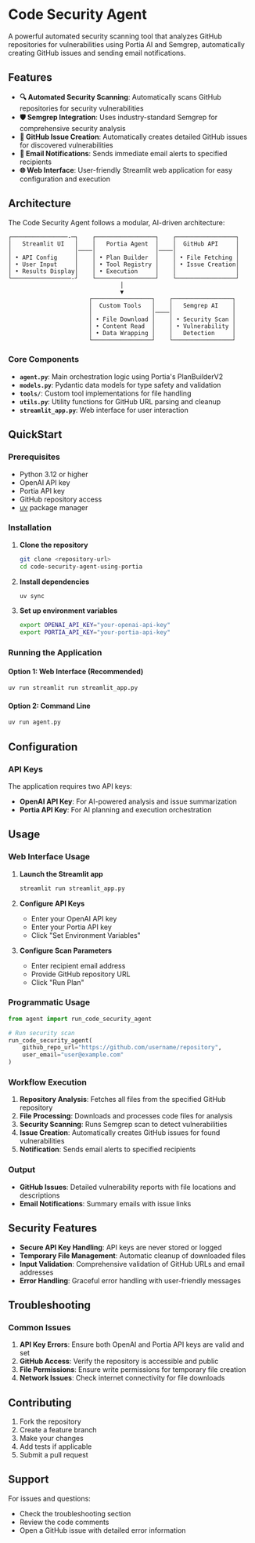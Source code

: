 # Code Security Agent

A powerful automated security scanning tool that analyzes GitHub repositories for vulnerabilities using Portia AI and Semgrep, automatically creating GitHub issues and sending email notifications.

## Features

- **🔍 Automated Security Scanning**: Automatically scans GitHub repositories for security vulnerabilities
- **🛡️ Semgrep Integration**: Uses industry-standard Semgrep for comprehensive security analysis
- **📝 GitHub Issue Creation**: Automatically creates detailed GitHub issues for discovered vulnerabilities
- **📧 Email Notifications**: Sends immediate email alerts to specified recipients
- **🌐 Web Interface**: User-friendly Streamlit web application for easy configuration and execution


## Architecture

The Code Security Agent follows a modular, AI-driven architecture:

```
┌────────────────-─┐    ┌─────────────────┐    ┌─────────────────┐
│   Streamlit UI   │    │   Portia Agent  │    │  GitHub API     │
│                  │────│                 │────│                 │
│ • API Config     │    │ • Plan Builder  │    │ • File Fetching │
│ • User Input     │    │ • Tool Registry │    │ • Issue Creation│
│ • Results Display│    │ • Execution     │    │                 │
└─────────────────-┘    └─────────────────┘    └─────────────────┘
                                │
                                ▼
                       ┌─────────────────┐    ┌─────────────────┐
                       │  Custom Tools   │    │   Semgrep AI    │
                       │                 │────│                 │
                       │ • File Download │    │ • Security Scan │
                       │ • Content Read  │    │ • Vulnerability │
                       │ • Data Wrapping │    │   Detection     │
                       └─────────────────┘    └─────────────────┘
```

### Core Components

- **`agent.py`**: Main orchestration logic using Portia's PlanBuilderV2
- **`models.py`**: Pydantic data models for type safety and validation
- **`tools/`**: Custom tool implementations for file handling
- **`utils.py`**: Utility functions for GitHub URL parsing and cleanup
- **`streamlit_app.py`**: Web interface for user interaction

## QuickStart

### Prerequisites

- Python 3.12 or higher
- OpenAI API key
- Portia API key
- GitHub repository access
- [uv](https://docs.astral.sh/uv/) package manager

### Installation

1. **Clone the repository**
   ```bash
   git clone <repository-url>
   cd code-security-agent-using-portia
   ```

2. **Install dependencies**
   ```bash
   uv sync
   ```

3. **Set up environment variables**
   ```bash
   export OPENAI_API_KEY="your-openai-api-key"
   export PORTIA_API_KEY="your-portia-api-key"
   ```

### Running the Application

#### Option 1: Web Interface (Recommended)
```bash
uv run streamlit run streamlit_app.py
```

#### Option 2: Command Line
```bash
uv run agent.py
```

## Configuration

### API Keys

The application requires two API keys:

- **OpenAI API Key**: For AI-powered analysis and issue summarization
- **Portia API Key**: For AI planning and execution orchestration

## Usage

### Web Interface Usage

1. **Launch the Streamlit app**
   ```bash
   streamlit run streamlit_app.py
   ```

2. **Configure API Keys**
   - Enter your OpenAI API key
   - Enter your Portia API key
   - Click "Set Environment Variables"

3. **Configure Scan Parameters**
   - Enter recipient email address
   - Provide GitHub repository URL
   - Click "Run Plan"

### Programmatic Usage

```python
from agent import run_code_security_agent

# Run security scan
run_code_security_agent(
    github_repo_url="https://github.com/username/repository",
    user_email="user@example.com"
)
```

### Workflow Execution

1. **Repository Analysis**: Fetches all files from the specified GitHub repository
2. **File Processing**: Downloads and processes code files for analysis
3. **Security Scanning**: Runs Semgrep scan to detect vulnerabilities
4. **Issue Creation**: Automatically creates GitHub issues for found vulnerabilities
5. **Notification**: Sends email alerts to specified recipients

### Output

- **GitHub Issues**: Detailed vulnerability reports with file locations and descriptions
- **Email Notifications**: Summary emails with issue links

## Security Features

- **Secure API Key Handling**: API keys are never stored or logged
- **Temporary File Management**: Automatic cleanup of downloaded files
- **Input Validation**: Comprehensive validation of GitHub URLs and email addresses
- **Error Handling**: Graceful error handling with user-friendly messages

## Troubleshooting

### Common Issues

1. **API Key Errors**: Ensure both OpenAI and Portia API keys are valid and set
2. **GitHub Access**: Verify the repository is accessible and public
3. **File Permissions**: Ensure write permissions for temporary file creation
4. **Network Issues**: Check internet connectivity for file downloads

## Contributing

1. Fork the repository
2. Create a feature branch
3. Make your changes
4. Add tests if applicable
5. Submit a pull request

## Support

For issues and questions:
- Check the troubleshooting section
- Review the code comments
- Open a GitHub issue with detailed error information
